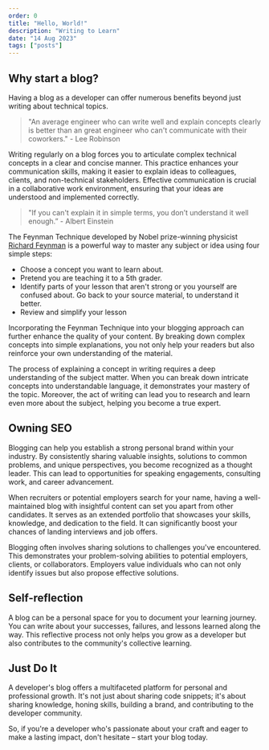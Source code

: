 ```yaml
---
order: 0
title: "Hello, World!"
description: "Writing to Learn"
date: "14 Aug 2023"
tags: ["posts"]
---
```


## Why start a blog?

Having a blog as a developer can offer numerous benefits beyond just writing about technical topics.

> "An average engineer who can write well and explain concepts clearly is better than an great engineer who can't communicate with their coworkers." - Lee Robinson

Writing regularly on a blog forces you to articulate complex technical concepts in a clear and concise manner. This practice enhances your communication skills, making it easier to explain ideas to colleagues, clients, and non-technical stakeholders. Effective communication is crucial in a collaborative work environment, ensuring that your ideas are understood and implemented correctly.

> "If you can't explain it in simple terms, you don’t understand it well enough.” - Albert Einstein

The Feynman Technique developed by Nobel prize-winning physicist [Richard Feynman](https://en.wikipedia.org/wiki/Richard_Feynman) is a powerful way to master any subject or idea using four simple steps:

- Choose a concept you want to learn about.
- Pretend you are teaching it to a 5th grader.
- Identify parts of your lesson that aren't strong or you yourself are confused about. Go back to your source material, to understand it better.
- Review and simplify your lesson

Incorporating  the Feynman Technique into your blogging approach can further enhance the quality of your content. By breaking down complex concepts into simple explanations, you not only help your readers but also reinforce your own understanding of the material.

The process of explaining a concept in writing requires a deep understanding of the subject matter. When you can break down intricate concepts into understandable language, it demonstrates your mastery of the topic. Moreover, the act of writing can lead you to research and learn even more about the subject, helping you become a true expert.

## Owning SEO

Blogging can help you establish a strong personal brand within your industry. By consistently sharing valuable insights, solutions to common problems, and unique perspectives, you become recognized as a thought leader. This can lead to opportunities for speaking engagements, consulting work, and career advancement.

When recruiters or potential employers search for your name, having a well-maintained blog with insightful content can set you apart from other candidates. It serves as an extended portfolio that showcases your skills, knowledge, and dedication to the field. It can significantly boost your chances of landing interviews and job offers.

Blogging often involves sharing solutions to challenges you've encountered. This demonstrates your problem-solving abilities to potential employers, clients, or collaborators. Employers value individuals who can not only identify issues but also propose effective solutions.

## Self-reflection

A blog can be a personal space for you to document your learning journey. You can write about your successes, failures, and lessons learned along the way. This reflective process not only helps you grow as a developer but also contributes to the community's collective learning.

## Just Do It

A developer's blog offers a multifaceted platform for personal and professional growth. It's not just about sharing code snippets; it's about sharing knowledge, honing skills, building a brand, and contributing to the developer community.

So, if you're a developer who's passionate about your craft and eager to make a lasting impact, don't hesitate – start your blog today.
